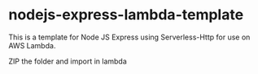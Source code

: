 # nodejs-express-lambda-template

This is a template for Node JS Express using Serverless-Http for use on AWS Lambda.

ZIP the folder and import in lambda
